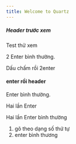 ```yaml
---
title: Welcome to Quartz
---
```

##### Header trước xem
Test thử xem

2 Enter bình thường.

Dấu chấm rồi  2enter
#### enter rồi header
Enter bình thường.

Hai lần Enter

Hai lần Enter bình thường
1. gõ theo dạng số thứ tự
2. enter bình thương